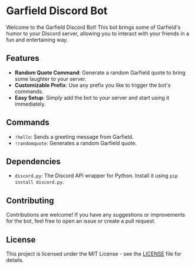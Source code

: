 # Garfield Discord Bot

Welcome to the Garfield Discord Bot! This bot brings some of Garfield's humor to your Discord server, allowing you to interact with your friends in a fun and entertaining way.

## Features

- **Random Quote Command**: Generate a random Garfield quote to bring some laughter to your server.
- **Customizable Prefix**: Use any prefix you like to trigger the bot's commands.
- **Easy Setup**: Simply add the bot to your server and start using it immediately.

## Commands

- `!hello`: Sends a greeting message from Garfield.
- `!randomquote`: Generates a random Garfield quote.

## Dependencies

- `discord.py`: The Discord API wrapper for Python. Install it using `pip install discord.py`.

## Contributing

Contributions are welcome! If you have any suggestions or improvements for the bot, feel free to open an issue or create a pull request.

## License

This project is licensed under the MIT License - see the [LICENSE](LICENSE) file for details.

